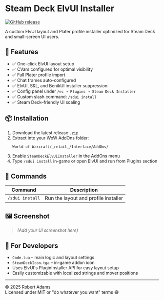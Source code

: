 # Steam Deck ElvUI Installer
[![GitHub release](https://img.shields.io/github/v/release/RobertAdams313/Steam-Deck-UI-Installer?label=Latest%20Release)](https://github.com/RobertAdams313/Steam-Deck-UI-Installer/releases/latest)

A custom ElvUI layout and Plater profile installer optimized for Steam Deck and small-screen UI users.

## 🔧 Features

- ✅ One-click ElvUI layout setup
- ✅ CVars configured for optimal visibility
- ✅ Full Plater profile import
- ✅ Chat frames auto-configured
- ✅ ElvUI, S&L, and BenikUI installer suppression
- ✅ Config panel under `/ec → Plugins → Steam Deck Installer`
- ✅ Custom slash command: `/sdui install`
- ✅ Steam Deck–friendly UI scaling

## 📦 Installation

1. Download the latest release `.zip`
2. Extract into your WoW AddOns folder:
   ```
   World of Warcraft/_retail_/Interface/AddOns/
   ```
3. Enable `SteamDeckElvUIInstaller` in the AddOns menu
4. Type `/sdui install` in-game or open ElvUI and run from Plugins section

## 💬 Commands

| Command            | Description                     |
|--------------------|---------------------------------|
| `/sdui install`    | Run the layout and profile installer |

## 🖼️ Screenshot

> *(Add your UI screenshot here)*

## 🎯 For Developers

- `Code.lua` – main logic and layout settings
- `SteamDeckIcon.tga` – in-game addon icon
- Uses ElvUI's PluginInstaller API for easy layout setup
- Easily customizable with localized strings and mover positions

---

© 2025 Robert Adams  
Licensed under MIT or "do whatever you want" terms 😄
